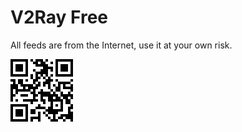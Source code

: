 # V2Ray Free
All feeds are from the Internet, use it at your own risk. 

![QRCode](https://github.com/neoxush/v2/blob/main/QRCode.png)
